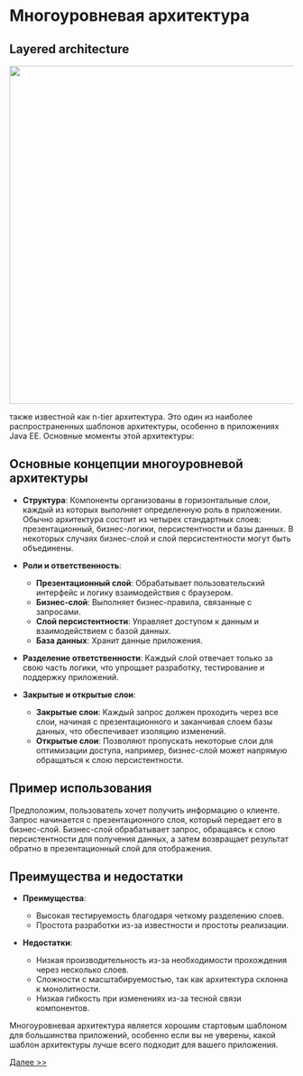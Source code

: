 # Многоуровневая архитектура

## Layered architecture

<img src = "https://www.oreilly.com/api/v2/epubs/9781491971437/files/assets/sapr_0101.png" width = 600>

также известной как n-tier архитектура. Это один из наиболее распространенных шаблонов архитектуры, особенно в приложениях Java EE. Основные моменты этой архитектуры:

## Основные концепции многоуровневой архитектуры

- **Структура**: Компоненты организованы в горизонтальные слои, каждый из которых выполняет определенную роль в приложении. Обычно архитектура состоит из четырех стандартных слоев: презентационный, бизнес-логики, персистентности и базы данных. В некоторых случаях бизнес-слой и слой персистентности могут быть объединены.

- **Роли и ответственность**:
  - **Презентационный слой**: Обрабатывает пользовательский интерфейс и логику взаимодействия с браузером.
  - **Бизнес-слой**: Выполняет бизнес-правила, связанные с запросами.
  - **Слой персистентности**: Управляет доступом к данным и взаимодействием с базой данных.
  - **База данных**: Хранит данные приложения.

- **Разделение ответственности**: Каждый слой отвечает только за свою часть логики, что упрощает разработку, тестирование и поддержку приложений.

- **Закрытые и открытые слои**: 
  - **Закрытые слои**: Каждый запрос должен проходить через все слои, начиная с презентационного и заканчивая слоем базы данных, что обеспечивает изоляцию изменений.
  - **Открытые слои**: Позволяют пропускать некоторые слои для оптимизации доступа, например, бизнес-слой может напрямую обращаться к слою персистентности.

## Пример использования

Предположим, пользователь хочет получить информацию о клиенте. Запрос начинается с презентационного слоя, который передает его в бизнес-слой. Бизнес-слой обрабатывает запрос, обращаясь к слою персистентности для получения данных, а затем возвращает результат обратно в презентационный слой для отображения.

## Преимущества и недостатки

- **Преимущества**:
  - Высокая тестируемость благодаря четкому разделению слоев.
  - Простота разработки из-за известности и простоты реализации.

- **Недостатки**:
  - Низкая производительность из-за необходимости прохождения через несколько слоев.
  - Сложности с масштабируемостью, так как архитектура склонна к монолитности.
  - Низкая гибкость при изменениях из-за тесной связи компонентов.

Многоуровневая архитектура является хорошим стартовым шаблоном для большинства приложений, особенно если вы не уверены, какой шаблон архитектуры лучше всего подходит для вашего приложения.

[Далее >>](./part-05.md)
